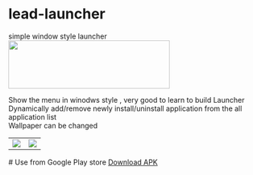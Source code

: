 # lead-launcher
simple window style launcher <br/>
<a href="https://play.google.com/store/apps/details?id=com.leadweblife.leadlauncher">
<img border="0" height="96" src="https://4.bp.blogspot.com/-0K_0QZT_O4Q/WBwW4setDnI/AAAAAAAAEWI/gfTiNu_60P4fiO4UVJcAbbpcY-n-KfXMACLcB/s320/download.png" width="320" /></a>

Show the menu in winodws style , very good to learn to build Launcher
<br/>
Dynamically add/remove newly install/uninstall application from the all application list
<br/>
Wallpaper can be changed
<br/>
<table>
<tr>
<td>
<img src="https://lh3.googleusercontent.com/2bx1bGBcQMO4gkOUHoLdvpBTWILXARGK53z4wVR1vYUiVLCafvsP9SXXuJzqzj_NHoRr=h900-rw"/>
</td>
<td>
<img src="https://lh3.googleusercontent.com/Og-ZzCiu0APDnxjSEsvJPiz_7W_tpGo5xCuB4VMqLHqkC2AebRJNqxHc05GIspZvkg=h900-rw"/>
</td>
</tr>
</table>
# Use from Google Play store
<a href="https://play.google.com/store/apps/details?id=com.leadweblife.leadlauncher">Download APK</a>

